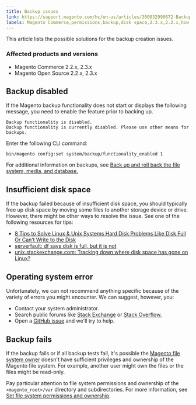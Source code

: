 ```yaml
---
title: Backup issues
link: https://support.magento.com/hc/en-us/articles/360032990672-Backup-issues
labels: Magento Commerce,permissions,backup,disk space,2.3.x,2.2.x,how to
---
```


<p>This article lists the possible solutions for the backup creation issues. </p>
<h3>Affected products and versions</h3>
<ul>
<li>Magento Commerce 2.2.x, 2.3.x</li>
<li>Magento Open Source 2.2.x, 2.3.x</li>
</ul>
<h2>Backup disabled</h2>
<p>If the Magento backup functionality does not start or displays the following message, you need to enable the feature prior to backing up.</p>
<pre><code class="language-terminal">Backup functionality is disabled.
Backup functionality is currently disabled. Please use other means for backups.</code></pre>
<p>Enter the following CLI command:</p>
<pre><code class="language-bash">bin/magento config:set system/backup/functionality_enabled 1</code></pre>
<p>For additional information on backups, see <a href="https://devdocs.magento.com/guides/v2.3/install-gde/install/cli/install-cli-backup.html">Back up and roll back the file system, media, and database.</a></p>
<h2>Insufficient disk space</h2>
<p>If the backup failed because of insufficient disk space, you should typically free up disk space by moving some files to another storage device or drive. However, there might be other ways to resolve the issue. See one of the following resources for tips:</p>
<ul>
<li><a href="http://www.cyberciti.biz/datacenter/linux-unix-bsd-osx-cannot-write-to-hard-disk">8 Tips to Solve Linux &amp; Unix Systems Hard Disk Problems Like Disk Full Or Can’t Write to the Disk</a></li>
<li><a href="http://serverfault.com/questions/315181/df-says-disk-is-full-but-it-is-not">serverfault: df says disk is full, but it is not</a></li>
<li><a href="http://unix.stackexchange.com/questions/125429/tracking-down-where-disk-space-has-gone-on-linux">unix.stackexchange.com: Tracking down where disk space has gone on Linux?</a></li>
</ul>
<h2>Operating system error</h2>
<p>Unfortunately, we can not recommend anything specific because of the variety of errors you might encounter. We can suggest, however, you:</p>
<ul>
<li>Contact your system administrator.</li>
<li>Search public forums like <a href="http://unix.stackexchange.com">Stack Exchange</a> or <a href="http://stackoverflow.com">Stack Overflow.</a>
</li>
<li>Open a <a href="https://github.com/magento/magento2/issues">GitHub issue</a> and we'll try to help.</li>
</ul>
<h2>Backup fails</h2>
<p>If the backup fails or if all backup tests fail, it's possible the <a href="https://devdocs.magento.com/guides/v2.2/install-gde/prereq/file-sys-perms-over.html">Magento file system owner</a> doesn't have sufficient privileges and ownership of the Magento file system. For example, another user might own the files or the files might be read-only.</p>
<p>Pay particular attention to file system permissions and ownership of the <code>&lt;magento_root&gt;/var</code> directory and subdirectories. For more information, see <a href="https://devdocs.magento.com/guides/v2.3/install-gde/prereq/file-system-perms.html">Set file system permissions and ownership</a>.</p>